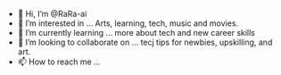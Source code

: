 - 👋 Hi, I’m @RaRa-ai
- 👀 I’m interested in ... Arts, learning, tech, music and movies.
- 🌱 I’m currently learning ... more about tech and new career skills
- 💞️ I’m looking to collaborate on ... tecj tips for newbies, upskilling, and art.
- 📫 How to reach me ... 

<!---
RaRa-ai/RaRa-ai is a ✨ special ✨ repository because its `README.md` (this file) appears on your GitHub profile.
You can click the Preview link to take a look at your changes.
--->
